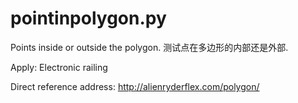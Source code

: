 # pointinpolygon.py
Points inside or outside the polygon. 测试点在多边形的内部还是外部.

Apply: Electronic railing

Direct reference address: http://alienryderflex.com/polygon/
